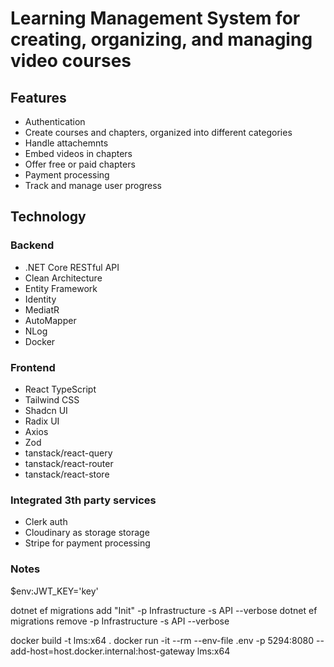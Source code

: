 # Learning Management System for creating, organizing, and managing video courses

## Features
- Authentication
- Create courses and chapters, organized into different categories
- Handle attachemnts
- Embed videos in chapters
- Offer free or paid chapters
- Payment processing
- Track and manage user progress

## Technology

### Backend

- .NET Core RESTful API
- Clean Architecture
- Entity Framework
- Identity
- MediatR
- AutoMapper
- NLog
- Docker

### Frontend

- React TypeScript
- Tailwind CSS
- Shadcn UI
- Radix UI
- Axios
- Zod
- tanstack/react-query
- tanstack/react-router
- tanstack/react-store

### Integrated 3th party services

- Clerk auth
- Cloudinary as storage storage
- Stripe for payment processing

### Notes
$env:JWT_KEY='key'

dotnet ef migrations add "Init" -p Infrastructure -s API --verbose
dotnet ef migrations remove -p Infrastructure -s API --verbose

docker build -t lms:x64 .
docker run -it --rm --env-file .env -p 5294:8080 --add-host=host.docker.internal:host-gateway lms:x64